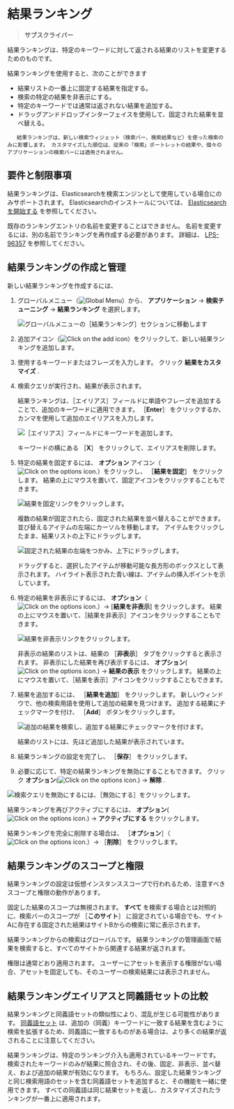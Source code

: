 # 結果ランキング

> **サブスクライバー**

結果ランキングは、特定のキーワードに対して返される結果のリストを変更するためのものです。

結果ランキングを使用すると、次のことができます

* 結果リストの一番上に固定する結果を指定する。
* 検索の特定の結果を非表示にする。
* 特定のキーワードでは通常は返されない結果を追加する。
* ドラッグアンドドロップインターフェイスを使用して、固定された結果を並べ替える。

```{note}
   結果ランキングは、新しい検索ウィジェット（検索バー、検索結果など）を使った検索のみに影響します。 カスタマイズした順位は、従来の「検索」ポートレットの結果や、個々のアプリケーションの検索バーには適用されません。
```

<a name="requirement-and-limitations" />

## 要件と制限事項

結果ランキングは、Elasticsearchを検索エンジンとして使用している場合にのみサポートされます。 Elasticsearchのインストールについては、 [Elasticsearchを開始する](../installing-and-upgrading-a-search-engine/elasticsearch/getting-started-with-elasticsearch.md) を参照してください。

既存のランキングエントリの名前を変更することはできません。 名前を変更するには、別の名前でランキングを再作成する必要があります。 詳細は、 [LPS-96357](https://issues.liferay.com/browse/LPS-96357) を参照してください。

<a name="creating-and-managing-result-rankings" />

## 結果ランキングの作成と管理

新しい結果ランキングを作成するには、

1. グローバルメニュー（![Global Menu](../../images/icon-applications-menu.png)）から、 **アプリケーション** &rarr; **検索チューニング** &rarr; **結果ランキング** を選択します。

   ![グローバルメニューの［結果ランキング］セクションに移動します](result-rankings/images/01.png)

1. 追加アイコン（![Click on the add icon](../../images/icon-add.png)）をクリックして、新しい結果ランキングを追加します。

1. 使用するキーワードまたはフレーズを入力します。 クリック **結果をカスタマイズ** .

1. 検索クエリが実行され、結果が表示されます。

   結果ランキングは、［エイリアス］フィールドに単語やフレーズを追加することで、追加のキーワードに適用できます。 ［**Enter**］ をクリックするか、カンマを使用して追加のエイリアスを入力します。

   ![［エイリアス］フィールドにキーワードを追加します。](result-rankings/images/02.png)

   キーワードの横にある ［**X**］ をクリックして、エイリアスを削除します。

1. 特定の結果を固定するには、 **オプション** アイコン（![Click on the options icon.](../../images/icon-options.png)）をクリックし、 ［**結果を固定**］ をクリックします。 結果の上にマウスを置いて、固定アイコンをクリックすることもできます。

   ![結果を固定リンクをクリックします。](result-rankings/images/03.png)

   複数の結果が固定されたら、固定された結果を並べ替えることができます。 並び替えるアイテムの左端にカーソルを移動します。 アイテムをクリックしたまま、結果リストの上下にドラッグします。

   ![固定された結果の左端をつかみ、上下にドラッグします。](result-rankings/images/04.png)

   ドラッグすると、選択したアイテムが移動可能な長方形のボックスとして表示されます。 ハイライト表示された青い線は、アイテムの挿入ポイントを示しています。

1. 特定の結果を非表示にするには、 **オプション**（![Click on the options icon.](../../images/icon-options.png)）&rarr; [**結果を非表示**] をクリックします。 結果の上にマウスを置いて、［結果を非表示］アイコンをクリックすることもできます。

   ![結果を非表示リンクをクリックします。](result-rankings/images/03.png)

   非表示の結果のリストは、結果の ［**非表示**］ タブをクリックすると表示されます。 非表示にした結果を再び表示するには、 **オプション**(![Click on the options icon.](../../images/icon-options.png)) &rarr; **結果の表示** をクリックします。 結果の上にマウスを置いて、［結果を表示］アイコンをクリックすることもできます。

1. 結果を追加するには、 ［**結果を追加**］ をクリックします。 新しいウィンドウで、他の検索用語を使用して追加の結果を見つけます。 追加する結果にチェックマークを付け、 ［**Add**］ ボタンをクリックします。

   ![追加の結果を検索し、追加する結果にチェックマークを付けます。](result-rankings/images/05.png)

   結果のリストには、先ほど追加した結果が表示されています。

 1. 結果ランキングの設定を完了し、 ［**保存**］ をクリックします。

 1. 必要に応じて、特定の結果ランキングを無効にすることもできます。 クリック **オプション**(![Click on the options icon.](../../images/icon-options.png)) &rarr; **解除** .

   ![検索クエリを無効にするには、［無効にする］をクリックします。](result-rankings/images/06.png)

   結果ランキングを再びアクティブにするには、 **オプション**(![Click on the options icon.](../../images/icon-options.png)) &rarr; **アクティブにする** をクリックします。

   結果ランキングを完全に削除する場合は、 ［**オプション**］（![Click on the options icon.](../../images/icon-options.png)）→ ［**削除**］ をクリックします。

<a name="result-rankings-scope-and-permissions" />

## 結果ランキングのスコープと権限

結果ランキングの設定は仮想インスタンススコープで行われるため、注意すべきスコープと権限の動作があります。

固定した結果のスコープは無視されます。 **すべて** を検索する場合とは対照的に、検索バーのスコープが ［**このサイト**］ に設定されている場合でも、サイトAに存在する固定された結果はサイトBからの検索に常に表示されます。

結果ランキングからの検索はグローバルです。 結果ランキングの管理画面で結果を検索すると、すべてのサイトから関連する結果が返されます。

権限は通常どおり適用されます。 ユーザーにアセットを表示する権限がない場合、アセットを固定しても、そのユーザーの検索結果には表示されません。

<a name="result-rankings-aliases-versus-synonyms-sets" />

## 結果ランキングエイリアスと同義語セットの比較

結果ランキングと同義語セットの類似性により、混乱が生じる可能性があります。 [同義語セット](./synonym-sets.md) は、追加の（同義）キーワードに一致する結果を含むように検索を拡張するため、同義語に一致するものがある場合は、より多くの結果が返されることに注意してください。

結果ランキングは、特定のランキング介入も適用されているキーワードです。 検索されたキーワードのみが結果に照合され、その後、固定、非表示、並べ替え、および追加の結果が有効になります。 もちろん、設定した結果ランキングと同じ検索用語のセットを含む同義語セットを追加すると、その機能を一緒に使用できます。 すべての同義語は同じ結果セットを返し、カスタマイズされたランキングが一番上に適用されます。

